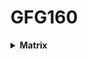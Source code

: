 # GFG160

<details>
  <summary><strong>Matrix</strong></summary>

- [Search in a Row-Column sorted matrix](https://www.geeksforgeeks.org/batch/gfg-160-problems/track/matrix-gfg-160/problem/search-in-a-matrix17201720)
</details>
